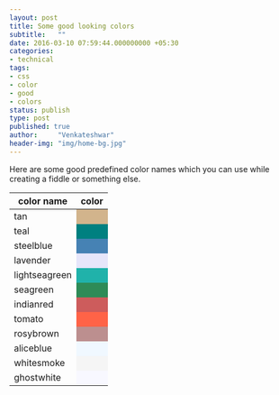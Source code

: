 ```yaml
---
layout: post
title: Some good looking colors
subtitle:   ""
date: 2016-03-10 07:59:44.000000000 +05:30
categories:
- technical
tags:
- css
- color
- good
- colors
status: publish
type: post
published: true
author:     "Venkateshwar"
header-img: "img/home-bg.jpg"
---
```



Here are some good predefined color names which you can use while creating a fiddle or something else.

<table>
	<thead>
		<tr><th>color name</th><th>color</th></tr>
	</thead>
	<tbody>
		<tr><td>tan</td><td style='background:tan;'></td></tr>
		<tr><td>teal</td><td style='background:teal;'></td></tr>
		<tr><td>steelblue</td><td style='background:steelblue;'></td></tr>
		<tr><td>lavender</td><td style='background:lavender;'></td></tr>
		<tr><td>lightseagreen</td><td style='background:lightseagreen;'></td></tr>
		<tr><td>seagreen</td><td style='background:seagreen;'></td></tr>
		<tr><td>indianred</td><td style='background:indianred;'></td></tr>
		<tr><td>tomato</td><td style='background:tomato;'></td></tr>
		<tr><td>rosybrown</td><td style='background:rosybrown;'></td></tr>
		<tr><td>aliceblue</td><td style='background:aliceblue;'></td></tr>
		<tr><td>whitesmoke</td><td style='background:whitesmoke;'></td></tr>
		<tr><td>ghostwhite</td><td style='background:ghostwhite;'></td></tr>
	</tbody>
</table>

